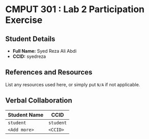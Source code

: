 # CMPUT 301 : Lab 2 Participation Exercise

## Student Details

- **Full Name:** Syed Reza Ali Abdi
- **CCID:** syedreza

## References and Resources

List any resources used here, or simply put `N/A` if not applicable.

## Verbal Collaboration

| Student Name | CCID      |
| ------------ | --------- |
| `student`    | `student` |
| `<Add more>` | `<CCID>`  |
